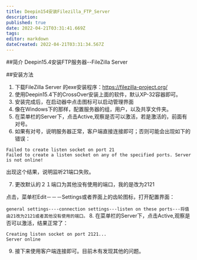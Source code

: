 ```yaml
---
title: Deepin154安装Filezilla_FTP_Server
description: 
published: true
date: 2022-04-21T03:31:41.669Z
tags: 
editor: markdown
dateCreated: 2022-04-21T03:31:34.567Z
---
```


##简介
Deepin15.4安装FTP服务器--FileZilla Server

##安装方法
1. 下载FileZilla Server 的exe安装程序：https://filezilla-project.org/
2. 使用Deepin15.4下的CrossOver安装上面的软件，默认XP-32容器即可。
3. 安装完成后，在启动器中点击图标可以启动管理界面
4. 像在Windows下的那样，配置服务器的组，用户，以及共享文件夹。
5. 在菜单栏的Server下，点击Active,观察是否可以激活，若是激活的，前面有对号。
6. 如果有对号，说明服务器正常，客户端直接连接即可；否则可能会出现如下的错误：

```
Failed to create listen socket on port 21
Failed to create a listen socket on any of the specified ports. Server is not online!
```
出现这个结果，说明监听21端口失败。

7. 更改默认的２１端口为其他没有使用的端口，我的是改为2121

点击，菜单栏Edit－－－Settings或者界面上的齿轮图标，打开配置界面：

```general settings----connection settings---listen on these ports---将值由21改为2121或者其他没有使用的端口。```
8. 在菜单栏的Server下，点击Active,观察是否可以激活，结果正常了：

```
Creating listen socket on port 2121...
Server online
```

9. 接下来使用客户端连接即可。目前木有发现其他的问题。